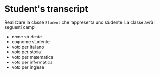 # Student's transcript
  
Realizzare la classe `Student` che rappresenta uno studente. La classe avrà i seguenti campi:

* nome studente
* cognome studente
* voto per italiano
* voto per storia
* voto per matematica
* voto per informatica
* voto per inglese
